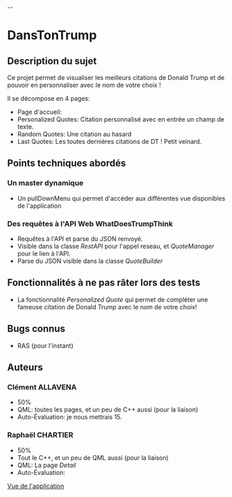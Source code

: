 --

# DansTonTrump

## Description du sujet

Ce projet permet de visualiser les meilleurs citations de Donald Trump et de pouvoir en personnaliser avec le nom de votre choix ! 

Il se décompose en 4 pages:

- Page d'accueil:
- Personalized Quotes: Citation personnalisé avec en entrée un champ de texte.
- Random Quotes: Une citation au hasard
- Last Quotes: Les toutes dernières citations de DT ! Petit veinard.

## Points techniques abordés

### Un master dynamique

- Un pullDownMenu qui permet d'accéder aux différentes vue disponibles de l'application

### Des requêtes à l'API Web WhatDoesTrumpThink

- Requêtes à l'API et parse du JSON renvoyé.
- Visible dans la classe *RestAPI* pour l'appel reseau, et *QuoteManager* pour
le lien à l'API. 
- Parse du JSON visible dans la classe *QuoteBuilder*

## Fonctionnalités à ne pas râter lors des tests

- La fonctionnalité *Personalized Quote* qui permet de compléter une fameuse citation de Donald Trump avec le nom de votre choix!

## Bugs connus

* RAS (pour l'instant)


## Auteurs

### Clément ALLAVENA

- 50%
- QML: toutes les pages, et un peu de C++ aussi (pour la liaison)
- Auto-Évaluation: je nous mettrais 15.

### Raphaël CHARTIER

- 50%
- Tout le C++, et un peu de QML aussi (pour la liaison)
- QML: La page *Detail*
- Auto-Évaluation: 


[Vue de l'application](doc/DTTmockupPDF.pdf)

